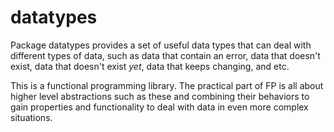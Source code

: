 # datatypes

Package datatypes provides a set of useful data types that can deal with different types of data, such as data that contain an error, data that doesn't exist, data that doesn't exist _yet_, data that keeps changing, and etc.

This is a functional programming library. The practical part of FP is all about higher level abstractions such as these and combining their behaviors to gain properties and functionality to deal with data in even more complex situations.

